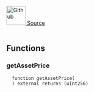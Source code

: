 <a href="https://github.com/solace-fi/solace-core/blob/main/contracts/mocks/IAavePriceOracle.sol"><img src="/img/github.svg" alt="Github" width="50px"/> Source</a><br/><br/>




## Functions
### getAssetPrice
```solidity
  function getAssetPrice(
  ) external returns (uint256)
```





